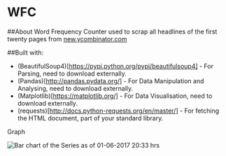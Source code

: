 # WFC
##About
Word Frequency Counter used to scrap all headlines of the first twenty pages from [new.ycombinator.com](https://news.ycombinator.com/)

##Built with:

 * (BeautifulSoup4)[https://pypi.python.org/pypi/beautifulsoup4] - For Parsing, need to download externally.
 * (Pandas)[http://pandas.pydata.org/] - For Data Manipulation and Analysing, need to download externally.
 * (Matplotlib)[https://matplotlib.org/] - For Data Visualisation, need to download externally.
 * (requests)[http://docs.python-requests.org/en/master/] - For fetching the HTML document, part of your standard library.

Graph

![Bar chart of the Series as of 01-06-2017 20:33 hrs](/master/bar_chart-2017-06-01_2033hrs.PNG?raw=true "WFC")
